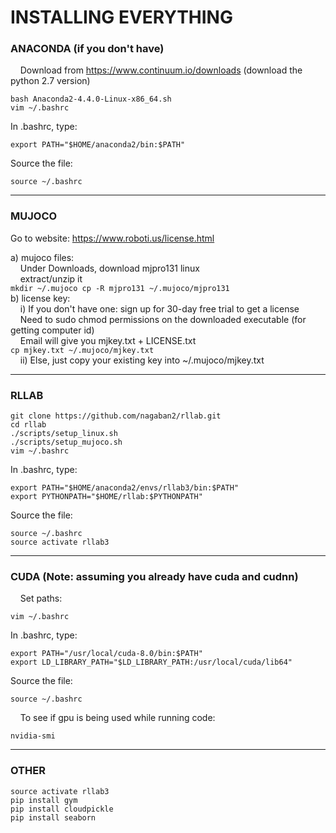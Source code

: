 
# INSTALLING EVERYTHING

### ANACONDA (if you don't have)<br />

&nbsp;&nbsp;&nbsp;&nbsp;Download from https://www.continuum.io/downloads (download the python 2.7 version) <br />
```
bash Anaconda2-4.4.0-Linux-x86_64.sh
vim ~/.bashrc
```
In .bashrc, type:
```
export PATH="$HOME/anaconda2/bin:$PATH"
```
Source the file:
```
source ~/.bashrc
```

----------------------------------

### MUJOCO <br />

Go to website: https://www.roboti.us/license.html <br />

a) mujoco files:<br />
&nbsp;&nbsp;&nbsp;&nbsp;Under Downloads, download mjpro131 linux<br />
&nbsp;&nbsp;&nbsp;&nbsp;extract/unzip it <br />
	```
	mkdir ~/.mujoco
	cp -R mjpro131 ~/.mujoco/mjpro131
	```<br />
b) license key:<br />
&nbsp;&nbsp;&nbsp;&nbsp;i) If you don't have one: sign up for 30-day free trial to get a license<br />
&nbsp;&nbsp;&nbsp;&nbsp;Need to sudo chmod permissions on the downloaded executable (for getting computer id)<br />
&nbsp;&nbsp;&nbsp;&nbsp;Email will give you mjkey.txt + LICENSE.txt<br />
	```
	cp mjkey.txt ~/.mujoco/mjkey.txt
	``` <br />
&nbsp;&nbsp;&nbsp;&nbsp;ii) Else, just copy your existing key into ~/.mujoco/mjkey.txt
	
----------------------------------
	
### RLLAB

```
git clone https://github.com/nagaban2/rllab.git
cd rllab
./scripts/setup_linux.sh
./scripts/setup_mujoco.sh
vim ~/.bashrc
```
In .bashrc, type:
```
export PATH="$HOME/anaconda2/envs/rllab3/bin:$PATH"
export PYTHONPATH="$HOME/rllab:$PYTHONPATH"
```
Source the file:
```
source ~/.bashrc
source activate rllab3
```
----------------------------------

### CUDA (Note: assuming you already have cuda and cudnn)

&nbsp;&nbsp;&nbsp;&nbsp;Set paths:
```
vim ~/.bashrc
```
In .bashrc, type:
```
export PATH="/usr/local/cuda-8.0/bin:$PATH"
export LD_LIBRARY_PATH="$LD_LIBRARY_PATH:/usr/local/cuda/lib64"
```
Source the file:
```
source ~/.bashrc
```
&nbsp;&nbsp;&nbsp;&nbsp;To see if gpu is being used while running code:
```
nvidia-smi
```
----------------------------------
	
### OTHER
```
source activate rllab3
pip install gym
pip install cloudpickle
pip install seaborn
```